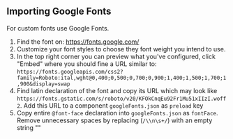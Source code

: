 ## Importing Google Fonts

For custom fonts use Google Fonts.

1. Find the font on: https://fonts.google.com/
2. Customize your font styles to choose they font weight you intend to use.
3. In the top right corner you can preview what you've configured, click "Embed" where you should fine a URL similar to: `https://fonts.googleapis.com/css2?family=Roboto:ital,wght@0,400;0,500;0,700;0,900;1,400;1,500;1,700;1,900&display=swap` 
3. Find latin declaration of the font and copy its URL which may look like `https://fonts.gstatic.com/s/roboto/v20/KFOkCnqEu92Fr1Mu51xIIzI.woff2`. Add this URL to a component `googleFonts.json` as `preload` key
4. Copy entire `@font-face` declaration into `googleFonts.json` as `fontFace`. Remove unnecessary spaces by replacing (`/\\n\s+/`) with an empty string ""

